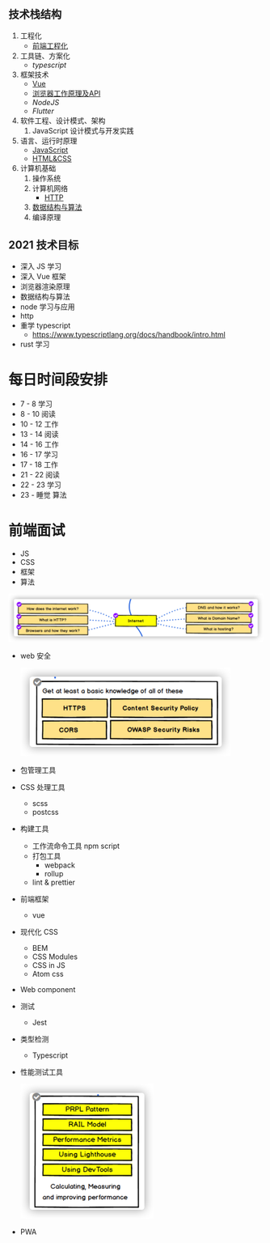 ##  技术栈结构

1. 工程化
   - [前端工程化](./前端工程化/README.md)
2. 工具链、方案化
   - *typescript*
3. 框架技术
   - [Vue](./Vue/README.md)
   - [浏览器工作原理及API](./浏览器原理及API/README.md)
   - *NodeJS*
   - *Flutter*
4. 软件工程、设计模式、架构
   1. JavaScript 设计模式与开发实践
5. 语言、运行时原理
   - [JavaScript](./JavaScript/README.md)
   - [HTML&CSS](./HTML&CSS/README.md)
6. 计算机基础
   1. 操作系统
   2. 计算机网络
      - [HTTP](./HTTP/README.md)
   3. [数据结构与算法](./数据结构与算法/README.md)
   4. 编译原理

## 2021 技术目标

- 深入 JS 学习
- 深入 Vue 框架
- 浏览器渲染原理
- 数据结构与算法
- node 学习与应用
- http
- 重学 typescript
  - https://www.typescriptlang.org/docs/handbook/intro.html
- rust 学习

# 每日时间段安排

- 7 - 8 学习
- 8 - 10 阅读
- 10 - 12 工作
- 13 - 14 阅读
- 14 - 16 工作
- 16 - 17 学习
- 17 - 18 工作
- 21 - 22 阅读
- 22 - 23 学习
- 23 - 睡觉 算法



#  前端面试

- JS
- CSS
- 框架
- 算法



![image-20210401233716231](${images}/image-20210401233716231.png)



- web 安全

  <img src="${images}/image-20210401233238173.png" alt="image-20210401233238173" style="zoom:50%;" />

- 包管理工具

- CSS 处理工具

  - scss
  - postcss

- 构建工具

  - 工作流命令工具 npm script
  - 打包工具 
    - webpack
    - rollup
  - lint & prettier

- 前端框架

  - vue

- 现代化 CSS

  - BEM
  - CSS Modules
  - CSS in JS 
  - Atom css

- Web component

- 测试

  - Jest

- 类型检测

  - Typescript

- 性能测试工具

  <img src="${images}/image-20210401230801709.png" alt="image-20210401230801709" style="zoom:50%;" />

- PWA